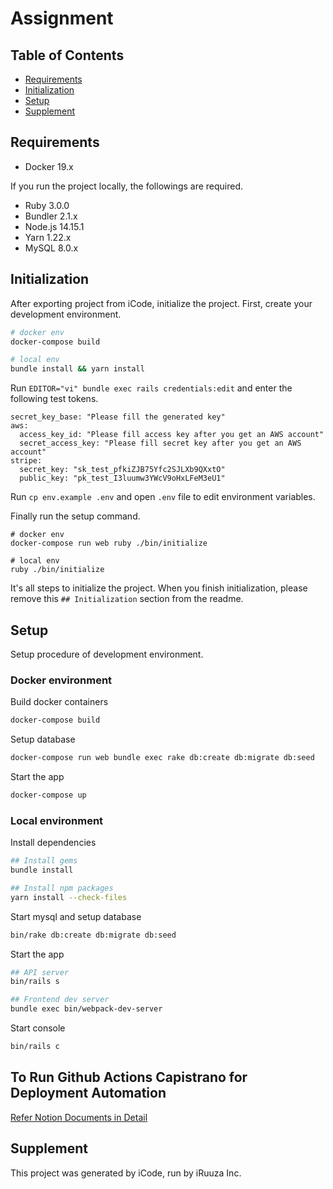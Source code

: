 # Assignment

## Table of Contents
* [Requirements](##requirements)
* [Initialization](##initialization)
* [Setup](##setup)
* [Supplement](##supplement)

## Requirements
- Docker 19.x

If you run the project locally, the followings are required.
- Ruby 3.0.0
- Bundler 2.1.x
- Node.js 14.15.1
- Yarn 1.22.x
- MySQL 8.0.x

## Initialization
After exporting project from iCode, initialize the project. First, create your development environment.
```bash
# docker env
docker-compose build

# local env
bundle install && yarn install
```

Run ` EDITOR="vi" bundle exec rails credentials:edit ` and enter the following test tokens.
```
secret_key_base: "Please fill the generated key"
aws:
  access_key_id: "Please fill access key after you get an AWS account"
  secret_access_key: "Please fill secret key after you get an AWS account"
stripe:
  secret_key: "sk_test_pfkiZJB75Yfc2SJLXb9QXxtO"
  public_key: "pk_test_I3luumw3YWcV9oHxLFeM3eU1"
```

Run `cp env.example .env` and open `.env` file to edit environment variables.

Finally run the setup command.
```
# docker env
docker-compose run web ruby ./bin/initialize

# local env
ruby ./bin/initialize
```

It's all steps to initialize the project. When you finish initialization, please remove this ` ## Initialization ` section from the readme.

## Setup
Setup procedure of development environment.

### Docker environment

Build docker containers
```bash
docker-compose build
```

Setup database
```bash
docker-compose run web bundle exec rake db:create db:migrate db:seed
```

Start the app
```bash
docker-compose up
```

### Local environment

Install dependencies
```bash
## Install gems
bundle install

## Install npm packages
yarn install --check-files
```

Start mysql and setup database
```bash
bin/rake db:create db:migrate db:seed
```

Start the app
```bash
## API server
bin/rails s

## Frontend dev server
bundle exec bin/webpack-dev-server
```

Start console
```bash
bin/rails c
```

## To Run Github Actions Capistrano for Deployment Automation
[Refer Notion Documents in Detail](https://www.notion.so/iruuzainc/Steps-For-Capistrano-Deployment-Automation-Workflow-60ed1631c4aa4c99a3890a9d4dfe09de)


## Supplement
This project was generated by iCode, run by iRuuza Inc.
